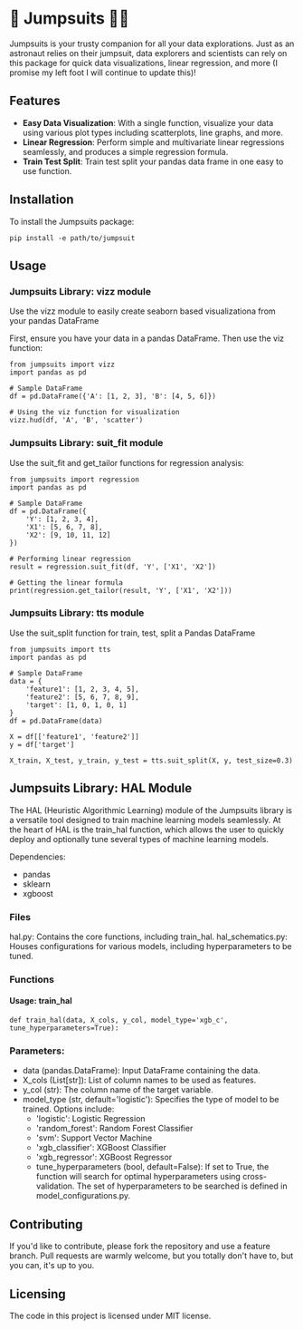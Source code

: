 # 🚀 Jumpsuits 👨‍🚀

Jumpsuits is your trusty companion for all your data explorations. Just as an astronaut relies on their jumpsuit, data explorers and scientists can rely on this package for quick data visualizations, linear regression, and more (I promise my left foot I will continue to update this)!

## Features

- **Easy Data Visualization**: With a single function, visualize your data using various plot types including scatterplots, line graphs, and more.
- **Linear Regression**: Perform simple and multivariate linear regressions seamlessly, and produces a simple regression formula.
- **Train Test Split**: Train test split your pandas data frame in one easy to use function.

## Installation

To install the Jumpsuits package:

```
pip install -e path/to/jumpsuit
```
## Usage
### Jumpsuits Library: vizz module

Use the vizz module to easily create seaborn based visualizationa from your pandas DataFrame

First, ensure you have your data in a pandas DataFrame. Then use the viz function:
```
from jumpsuits import vizz
import pandas as pd

# Sample DataFrame
df = pd.DataFrame({'A': [1, 2, 3], 'B': [4, 5, 6]})

# Using the viz function for visualization
vizz.hud(df, 'A', 'B', 'scatter')

```
### Jumpsuits Library: suit_fit module

Use the suit_fit and get_tailor functions for regression analysis:

```
from jumpsuits import regression
import pandas as pd

# Sample DataFrame
df = pd.DataFrame({
    'Y': [1, 2, 3, 4],
    'X1': [5, 6, 7, 8],
    'X2': [9, 10, 11, 12]
})

# Performing linear regression
result = regression.suit_fit(df, 'Y', ['X1', 'X2'])

# Getting the linear formula
print(regression.get_tailor(result, 'Y', ['X1', 'X2']))

```

### Jumpsuits Library: tts module

Use the suit_split function for train, test, split a Pandas DataFrame

```
from jumpsuits import tts
import pandas as pd

# Sample DataFrame
data = {
    'feature1': [1, 2, 3, 4, 5],
    'feature2': [5, 6, 7, 8, 9],
    'target': [1, 0, 1, 0, 1]
}
df = pd.DataFrame(data)

X = df[['feature1', 'feature2']]
y = df['target']

X_train, X_test, y_train, y_test = tts.suit_split(X, y, test_size=0.3)
```
## Jumpsuits Library: HAL Module

The HAL (Heuristic Algorithmic Learning) module of the Jumpsuits library is a versatile tool designed to train machine learning models seamlessly. At the heart of HAL is the train_hal function, which allows the user to quickly deploy and optionally tune several types of machine learning models.

Dependencies:
* pandas
* sklearn
* xgboost

### Files
hal.py: Contains the core functions, including train_hal.
hal_schematics.py: Houses configurations for various models, including hyperparameters to be tuned.

### Functions
#### Usage: train_hal
```
def train_hal(data, X_cols, y_col, model_type='xgb_c', tune_hyperparameters=True):
```

### Parameters:

* data (pandas.DataFrame): Input DataFrame containing the data.
* X_cols (List[str]): List of column names to be used as features.
* y_col (str): The column name of the target variable.
* model_type (str, default='logistic'): Specifies the type of model to be trained. Options include:
    * 'logistic': Logistic Regression
    * 'random_forest': Random Forest Classifier
    * 'svm': Support Vector Machine
    * 'xgb_classifier': XGBoost Classifier
    * 'xgb_regressor': XGBoost Regressor
    * tune_hyperparameters (bool, default=False): If set to True, the function will search for optimal hyperparameters using cross-validation. The set of hyperparameters to be searched is defined in model_configurations.py.

## Contributing
If you'd like to contribute, please fork the repository and use a feature branch. Pull requests are warmly welcome, but you totally don't have to, but you can, it's up to you.

## Licensing
The code in this project is licensed under MIT license.